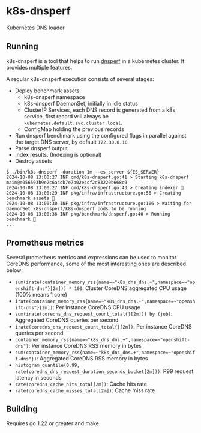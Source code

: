 # k8s-dnsperf

Kubernetes DNS loader

## Running

k8s-dnsperf is a tool that helps to run [dnsperf](https://github.com/DNS-OARC/dnsperf) in a kubernetes cluster. It provides multiple features.

A regular k8s-dnsperf execution consists of several stages:

- Deploy benchmark assets
  - k8s-dnsperf namespace
  - k8s-dnsperf DaemonSet, initially in idle status
  - ClusterIP Services, each DNS record is generated from a k8s service, first record will always be `kubernetes.default.svc.cluster.local`.
  - ConfigMap holding the previous records
- Run dnsperf benchmark using the configured flags in parallel against the target DNS server, by default `172.30.0.10`
- Parse dnsperf output
- Index results. (Indexing is optional)
- Destroy assets

```shell
$ ./bin/k8s-dnsperf -duration 1m --es-server ${ES_SERVER}
2024-10-08 13:00:27 INF cmd/k8s-dnsperf.go:41 > Starting k8s-dnsperf main@e056503b9e2c6a4db7e7b02e4cf2d83220b668c9
2024-10-08 13:00:27 INF cmd/k8s-dnsperf.go:43 > Creating indexer 💾
2024-10-08 13:00:29 INF pkg/infra/infrastructure.go:56 > Creating benchmark assets 🚧
2024-10-08 13:00:30 INF pkg/infra/infrastructure.go:106 > Waiting for DaemonSet k8s-dnsperf/k8s-dnsperf pods to be running
2024-10-08 13:00:36 INF pkg/benchmark/dnsperf.go:40 > Running benchmark 🚀
...
```

## Prometheus metrics

Several prometheus metrics and expressions can be used to monitor CoreDNS performance, some of the most interesting ones are described below:

- `sum(irate(container_memory_rss{name=~"k8s_dns_dns.+",namespace=~"openshift-dns"}[2m])) * 100`: Cluster CoreDNS aggregated CPU usage (100% means 1 core)
- `irate(container_memory_rss{name=~"k8s_dns_dns.+",namespace=~"openshift-dns"}[2m])`: Per instance CoreDNS CPU usage
- `sum(irate(coredns_dns_request_count_total{}[2m])) by (job)`: Aggregated CoreDNS queries per second
- `irate(coredns_dns_request_count_total{}[2m])`: Per instance CoreDNS queries per second
- `container_memory_rss{name=~"k8s_dns_dns.+",namespace=~"openshift-dns"}`: Per instance CoreDNS RSS memory in bytes
- `sum(container_memory_rss{name=~"k8s_dns_dns.+",namespace=~"openshift-dns"})`: Aggregated CoreDNS RSS memory in bytes
- `histogram_quantile(0.99, rate(coredns_dns_request_duration_seconds_bucket[2m]))`: P99 request latency in seconds
- `rate(coredns_cache_hits_total[2m])`: Cache hits rate
- `rate(coredns_cache_misses_total[2m])`: Cache miss rate

## Building

Requires go 1.22 or greater and make.
